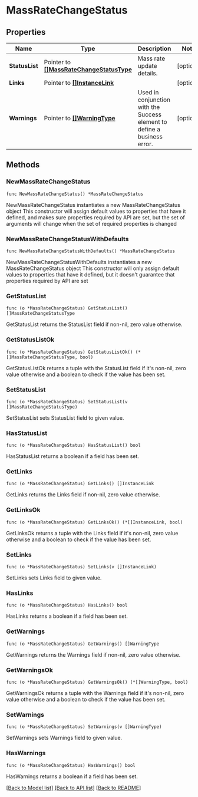 # MassRateChangeStatus

## Properties

Name | Type | Description | Notes
------------ | ------------- | ------------- | -------------
**StatusList** | Pointer to [**[]MassRateChangeStatusType**](MassRateChangeStatusType.md) | Mass rate update details. | [optional] 
**Links** | Pointer to [**[]InstanceLink**](InstanceLink.md) |  | [optional] 
**Warnings** | Pointer to [**[]WarningType**](WarningType.md) | Used in conjunction with the Success element to define a business error. | [optional] 

## Methods

### NewMassRateChangeStatus

`func NewMassRateChangeStatus() *MassRateChangeStatus`

NewMassRateChangeStatus instantiates a new MassRateChangeStatus object
This constructor will assign default values to properties that have it defined,
and makes sure properties required by API are set, but the set of arguments
will change when the set of required properties is changed

### NewMassRateChangeStatusWithDefaults

`func NewMassRateChangeStatusWithDefaults() *MassRateChangeStatus`

NewMassRateChangeStatusWithDefaults instantiates a new MassRateChangeStatus object
This constructor will only assign default values to properties that have it defined,
but it doesn't guarantee that properties required by API are set

### GetStatusList

`func (o *MassRateChangeStatus) GetStatusList() []MassRateChangeStatusType`

GetStatusList returns the StatusList field if non-nil, zero value otherwise.

### GetStatusListOk

`func (o *MassRateChangeStatus) GetStatusListOk() (*[]MassRateChangeStatusType, bool)`

GetStatusListOk returns a tuple with the StatusList field if it's non-nil, zero value otherwise
and a boolean to check if the value has been set.

### SetStatusList

`func (o *MassRateChangeStatus) SetStatusList(v []MassRateChangeStatusType)`

SetStatusList sets StatusList field to given value.

### HasStatusList

`func (o *MassRateChangeStatus) HasStatusList() bool`

HasStatusList returns a boolean if a field has been set.

### GetLinks

`func (o *MassRateChangeStatus) GetLinks() []InstanceLink`

GetLinks returns the Links field if non-nil, zero value otherwise.

### GetLinksOk

`func (o *MassRateChangeStatus) GetLinksOk() (*[]InstanceLink, bool)`

GetLinksOk returns a tuple with the Links field if it's non-nil, zero value otherwise
and a boolean to check if the value has been set.

### SetLinks

`func (o *MassRateChangeStatus) SetLinks(v []InstanceLink)`

SetLinks sets Links field to given value.

### HasLinks

`func (o *MassRateChangeStatus) HasLinks() bool`

HasLinks returns a boolean if a field has been set.

### GetWarnings

`func (o *MassRateChangeStatus) GetWarnings() []WarningType`

GetWarnings returns the Warnings field if non-nil, zero value otherwise.

### GetWarningsOk

`func (o *MassRateChangeStatus) GetWarningsOk() (*[]WarningType, bool)`

GetWarningsOk returns a tuple with the Warnings field if it's non-nil, zero value otherwise
and a boolean to check if the value has been set.

### SetWarnings

`func (o *MassRateChangeStatus) SetWarnings(v []WarningType)`

SetWarnings sets Warnings field to given value.

### HasWarnings

`func (o *MassRateChangeStatus) HasWarnings() bool`

HasWarnings returns a boolean if a field has been set.


[[Back to Model list]](../README.md#documentation-for-models) [[Back to API list]](../README.md#documentation-for-api-endpoints) [[Back to README]](../README.md)


